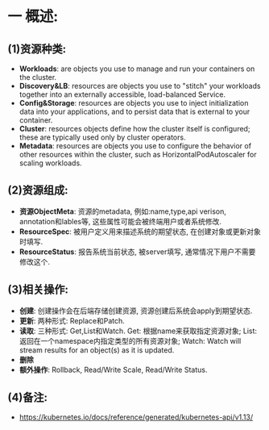 # 一 概述:
## (1)资源种类:
- **Workloads**: are objects you use to manage and run your containers on the cluster.
- **Discovery&LB**: resources are objects you use to "stitch" your workloads together into an externally accessible, load-balanced Service.
- **Config&Storage**: resources are objects you use to inject initialization data into your applications, and to persist data that is external to your container.
- **Cluster**: resources objects define how the cluster itself is configured; these are typically used only by cluster operators.
- **Metadata**: resources are objects you use to configure the behavior of other resources within the cluster, such as HorizontalPodAutoscaler for scaling workloads.

## (2)资源组成:
- **资源ObjectMeta**: 资源的metadata, 例如:name,type,api verison, annotation和lables等, 这些属性可能会被终端用户或者系统修改.
- **ResourceSpec**: 被用户定义用来描述系统的期望状态, 在创建对象或更新对象时填写.
- **ResourceStatus**: 报告系统当前状态, 被server填写, 通常情况下用户不需要修改这个.

## (3)相关操作:
- **创建**: 创建操作会在后端存储创建资源, 资源创建后系统会apply到期望状态.
- **更新**: 两种形式: Replace和Patch.
- **读取**: 三种形式: Get,List和Watch. Get: 根据name来获取指定资源对象; List: 返回在一个namespace内指定类型的所有资源对象; Watch: Watch will stream results for an object(s) as it is updated.
- **删除**
- **额外操作**: Rollback, Read/Write Scale, Read/Write Status.

## (4)备注:
- https://kubernetes.io/docs/reference/generated/kubernetes-api/v1.13/
